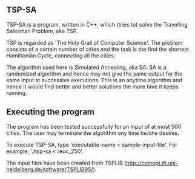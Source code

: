 TSP-SA
-----------
TSP-SA is a program, written in C++, which (tries to) solve the Travelling Salesman Problem, aka TSP.

TSP is regarded as 'The Holy Grail of Computer Science'. The problem consists of a certain number of cities and the task is the find the shortest Hamiltonian Cycle, connecting all the cities.

The algorithm used here is Simulated Annealing, aka SA. SA is a randomized algorithm and hence may not give the same output for the same input at successive executions. This is an anytime algorithm and hence it would find better and better solutions the more time it keeps running.

Executing the program
--------------------------------
The program has been tested successfully for an input of at most 500 cities. The user may terminate the algorithm any time he/she desires.

To execute TSP-SA, type 'executable-name < sample-input-file'.
For example, './tsp-sa < reuc_250'.

The input files have been created from TSPLIB (http://comopt.ifi.uni-heidelberg.de/software/TSPLIB95/).
